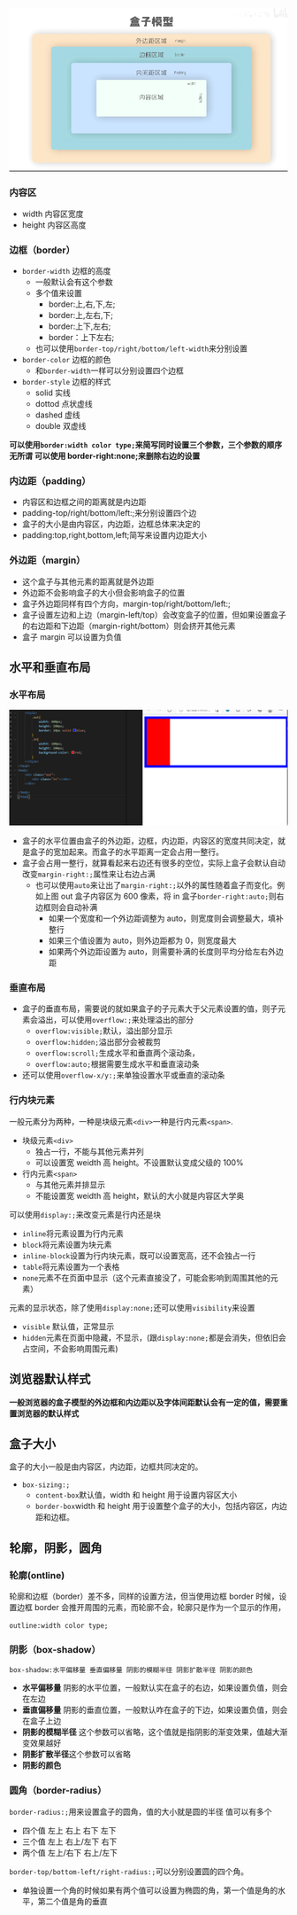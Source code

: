 ![](./img/盒子模型.png)

### 内容区

- width 内容区宽度
- height 内容区高度

### 边框（border）

- `border-width` 边框的高度
  - 一般默认会有这个参数
  - 多个值来设置
    - border:上,右,下,左;
    - border:上,左右,下;
    - border:上下,左右;
    - border：上下左右;
  - 也可以使用`border-top/right/bottom/left-width`来分别设置
- `border-color` 边框的颜色
  - 和`border-width`一样可以分别设置四个边框
- `border-style` 边框的样式
  - solid 实线
  - dottod 点状虚线
  - dashed 虚线
  - double 双虚线

<b>可以使用`border:width color type;`来简写同时设置三个参数，三个参数的顺序无所谓</b>
<b>可以使用 border-right:none;来删除右边的设置</b>

### 内边距（padding）

- 内容区和边框之间的距离就是内边距
- padding-top/right/bottom/left:;来分别设置四个边
- 盒子的大小是由内容区，内边距，边框总体来决定的
- padding:top,right,bottom,left;简写来设置内边距大小

### 外边距（margin）

- 这个盒子与其他元素的距离就是外边距
- 外边距不会影响盒子的大小但会影响盒子的位置
- 盒子外边距同样有四个方向，margin-top/right/bottom/left:;
- 盒子设置左边和上边（margin-left/top）会改变盒子的位置，但如果设置盒子的右边距和下边距（margin-right/bottom）则会挤开其他元素
- 盒子 margin 可以设置为负值

## 水平和垂直布局

### 水平布局

![](./img/水平布局.png)

- 盒子的水平位置由盒子的外边距，边框，内边距，内容区的宽度共同决定，就是盒子的宽加起来。而盒子的水平距离一定会占用一整行。
- 盒子会占用一整行，就算看起来右边还有很多的空位，实际上盒子会默认自动改变`margin-right:;`属性来让右边占满
  - 也可以使用`auto`来让出了`margin-right:;`以外的属性随着盒子而变化。例如上图 out 盒子内容区为 600 像素，将 in 盒子`border-right:auto;`则右边框则会自动补满
    - 如果一个宽度和一个外边距调整为 auto，则宽度则会调整最大，填补整行
    - 如果三个值设置为 auto，则外边距都为 0，则宽度最大
    - 如果两个外边距设置为 auto，则需要补满的长度则平均分给左右外边距

### 垂直布局

- 盒子的垂直布局，需要说的就如果盒子的子元素大于父元素设置的值，则子元素会溢出，可以使用`overflow:;`来处理溢出的部分
  - `overflow:visible;`默认，溢出部分显示
  - `overflow:hidden;`溢出部分会被裁剪
  - `overflow:scroll;`生成水平和垂直两个滚动条，
  - `overflow:auto;`根据需要生成水平和垂直滚动条
- 还可以使用`overflow-x/y:;`来单独设置水平或垂直的滚动条

### 行内块元素

一般元素分为两种，一种是块级元素`<div>`一种是行内元素`<span>`.

- 块级元素`<div>`
  - 独占一行，不能与其他元素并列
  - 可以设置宽 weidth 高 height。不设置默认变成父级的 100%
- 行内元素`<span>`
  - 与其他元素并排显示
  - 不能设置宽 weidth 高 height，默认的大小就是内容区大学奥

可以使用`display:;`来改变元素是行内还是块

- `inline`将元素设置为行内元素
- `block`将元素设置为块元素
- `inline-block`设置为行内块元素，既可以设置宽高，还不会独占一行
- `table`将元素设置为一个表格
- `none`元素不在页面中显示（这个元素直接没了，可能会影响到周围其他的元素）

元素的显示状态，除了使用`display:none;`还可以使用`visibility`来设置

- `visible` 默认值，正常显示
- `hidden`元素在页面中隐藏，不显示，(跟`display:none;`都是会消失，但依旧会占空间，不会影响周围元素)

## 浏览器默认样式

**一般浏览器的盒子模型的外边框和内边距以及字体间距默认会有一定的值，需要重置浏览器的默认样式**

## 盒子大小

盒子的大小一般是由内容区，内边距，边框共同决定的。

- `box-sizing:;`
  - `content-box`默认值，width 和 height 用于设置内容区大小
  - `border-box`width 和 height 用于设置整个盒子的大小，包括内容区，内边距和边框。

## 轮廓，阴影，圆角

### 轮廓(ontline)

轮廓和边框（border）差不多，同样的设置方法，但当使用边框 border 时候，设置边框 border 会推开周围的元素，而轮廓不会，轮廓只是作为一个显示的作用，

`outline:width color type;`

### 阴影（box-shadow）

`box-shadow:水平偏移量 垂直偏移量 阴影的模糊半径 阴影扩散半径 阴影的颜色`

- **水平偏移量** 阴影的水平位置，一般默认实在盒子的右边，如果设置负值，则会在左边
- **垂直偏移量** 阴影的垂直位置，一般默认咋在盒子的下边，如果设置负值，则会在盒子上边
- **阴影的模糊半径** 这个参数可以省略，这个值就是指阴影的渐变效果，值越大渐变效果越好
- **阴影扩散半径**这个参数可以省略
- **阴影的颜色**

### 圆角（border-radius）

`border-radius:;`用来设置盒子的圆角，值的大小就是圆的半径
值可以有多个

- 四个值 左上 右上 右下 左下
- 三个值 左上 右上/左下 右下
- 两个值 左上/右下 右上/左下

`border-top/bottom-left/right-radius:;`可以分别设置圆的四个角。

- 单独设置一个角的时候如果有两个值可以设置为椭圆的角，第一个值是角的水平，第二个值是角的垂直
